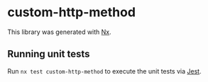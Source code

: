 # custom-http-method

This library was generated with [Nx](https://nx.dev).

## Running unit tests

Run `nx test custom-http-method` to execute the unit tests via [Jest](https://jestjs.io).
